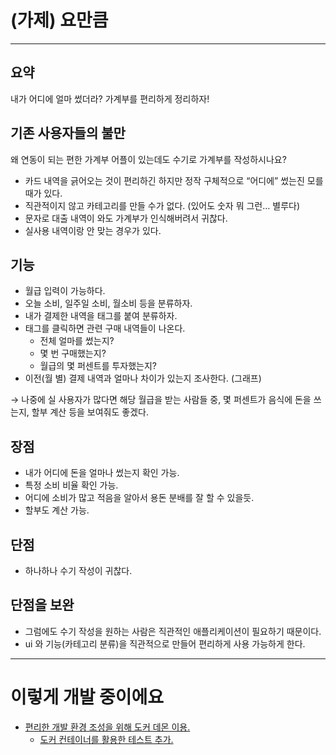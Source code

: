# (가제) 요만큼
---


## 요약

내가 어디에 얼마 썼더라? 가계부를 편리하게 정리하자!

## 기존 사용자들의 불만

왜 연동이 되는 편한 가계부 어플이 있는데도 수기로 가계부를 작성하시나요?

- 카드 내역을 긁어오는 것이 편리하긴 하지만 정작 구체적으로 “어디에” 썼는진 모를 때가 있다.
- 직관적이지 않고 카테고리를 만들 수가 없다. (있어도 숫자 뭐 그런… 별루다)
- 문자로 대출 내역이 와도 가계부가 인식해버려서 귀찮다.
- 실사용 내역이랑 안 맞는 경우가 있다.

## 기능

- 월급 입력이 가능하다.
- 오늘 소비, 일주일 소비, 월소비 등을 분류하자.
- 내가 결제한 내역을 태그를 붙여 분류하자.
- 태그를 클릭하면 관련 구매 내역들이 나온다.
    - 전체 얼마를 썼는지?
    - 몇 번 구매했는지?
    - 월급의 몇 퍼센트를 투자했는지?
- 이전(월 별) 결제 내역과 얼마나 차이가 있는지 조사한다. (그래프)

→ 나중에 실 사용자가 많다면 해당 월급을 받는 사람들 중, 몇 퍼센트가 음식에 돈을 쓰는지, 할부 계산 등을 보여줘도 좋겠다.

## 장점

- 내가 어디에 돈을 얼마나 썼는지 확인 가능.
- 특정 소비 비율 확인 가능.
- 어디에 소비가 많고 적음을 알아서 용돈 분배를 잘 할 수 있을듯.
- 할부도 계산 가능.

## 단점

- 하나하나 수기 작성이 귀찮다.

## 단점을 보완

- 그럼에도 수기 작성을 원하는 사람은 직관적인 애플리케이션이 필요하기 때문이다.
- ui 와 기능(카테고리 분류)을 직관적으로 만들어 편리하게 사용 가능하게 한다.



---



# 이렇게 개발 중이에요
- [편리한 개발 환경 조성을 위해 도커 데몬 이용.](https://hyuil.tistory.com/262)
  - [도커 컨테이너를 활용한 테스트 추가.](https://hyuil.tistory.com/264)